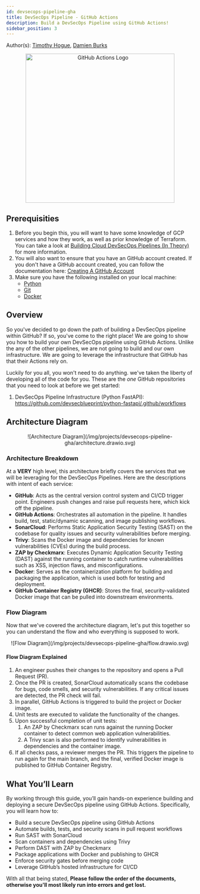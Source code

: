 ```yaml
---
id: devsecops-pipeline-gha
title: DevSecOps Pipeline - GitHub Actions
description: Build a DevSecOps Pipeline using GitHub Actions!
sidebar_position: 3
---
```


Author(s): [Timothy Hogue], [Damien Burks]

<!-- markdownlint-disable MD033 -->
<p align="center">
   <img src="/img/projects/devsecops-pipeline-gha/gha_logo.svg" alt="GitHub Actions Logo" width="400" />
</p>

## Prerequisities

1. Before you begin this, you will want to have some knowledge of GCP services and how they work, as well as prior knowledge of Terraform. You can take a look at [Building Cloud DevSecOps Pipelines (In Theory)](../../blueprint/implementing-cloud-devsecops.md#other-infrastructure-as-code-iac-languages) for more information.
1. You will also want to ensure that you have an GitHub account created. If you don't have a GitHub account created, you can follow the documentation here: [Creating A GitHub Account](https://docs.github.com/en/get-started/start-your-journey/creating-an-account-on-github)
1. Make sure you have the following installed on your local machine:
   - [Python](https://www.python.org/downloads/)
   - [Git](https://git-scm.com/downloads)
   - [Docker](https://docs.docker.com/engine/install/)

## Overview

So you've decided to go down the path of building a DevSecOps pipeline within GitHub? If so, you've come to the right place! We are going to show you how to build your own DevSecOps pipeline using GitHub Actions. Unlike the any of the other pipelines, we are not going to build and our own infrastructure. We are going to leverage the infrastructure that GitHub has that their Actions rely on.

Luckily for you all, you won't need to do anything. we've taken the liberty of developing all of the code for you. These are the _one_ GitHub repositories that you need to look at before we get started:

1. DevSecOps Pipeline Infrastructure (Python FastAPI): https://github.com/devsecblueprint/python-fastapi/.github/workflows

## Architecture Diagram

<p align="center">
![Architecture Diagram](/img/projects/devsecops-pipeline-gha/architecture.drawio.svg)
</p>

### Architecture Breakdown

At a **VERY** high level, this architecture briefly covers the services that we will be leveraging for the DevSecOps Pipelines. Here are the descriptions with intent of each service:

- **GitHub**: Acts as the central version control system and CI/CD trigger point. Engineers push changes and raise pull requests here, which kick off the pipeline.
- **GitHub Actions**: Orchestrates all automation in the pipeline. It handles build, test, static/dynamic scanning, and image publishing workflows.
- **SonarCloud**: Performs Static Application Security Testing (SAST) on the codebase for quality issues and security vulnerabilities before merging.
- **Trivy**: Scans the Docker image and dependencies for known vulnerabilities (CVEs) during the build process.
- **ZAP by Checkmarx**: Executes Dynamic Application Security Testing (DAST) against the running container to catch runtime vulnerabilities such as XSS, injection flaws, and misconfigurations.
- **Docker**: Serves as the containerization platform for building and packaging the application, which is used both for testing and deployment.
- **GitHub Container Registry (GHCR)**: Stores the final, security-validated Docker image that can be pulled into downstream environments.

### Flow Diagram

Now that we've covered the architecture diagram, let's put this together so you can understand the flow and who everything is supposed to work.

<p align="center">
![Flow Diagram](/img/projects/devsecops-pipeline-gha/flow.drawio.svg)
</p>

#### Flow Diagram Explained

1. An engineer pushes their changes to the repository and opens a Pull Request (PR).
1. Once the PR is created, SonarCloud automatically scans the codebase for bugs, code smells, and security vulnerabilities. If any critical issues are detected, the PR check will fail.
1. In parallel, GitHub Actions is triggered to build the project or Docker image.
1. Unit tests are executed to validate the functionality of the changes.
1. Upon successful completion of unit tests:
   1. An ZAP by Checkmarx scan runs against the running Docker container to detect common web application vulnerabilities.
   1. A Trivy scan is also performed to identify vulnerabilities in dependencies and the container image.
1. If all checks pass, a reviewer merges the PR. This triggers the pipeline to run again for the main branch, and the final, verified Docker image is published to GitHub Container Registry.

## What You’ll Learn

By working through this guide, you’ll gain hands-on experience building and deploying a secure DevSecOps pipeline using GitHub Actions. Specifically, you will learn how to:

- Build a secure DevSecOps pipeline using GitHub Actions
- Automate builds, tests, and security scans in pull request workflows
- Run SAST with SonarCloud
- Scan containers and dependencies using Trivy
- Perform DAST with ZAP by Checkmarx
- Package applications with Docker and publishing to GHCR
- Enforce security gates before merging code
- Leverage GitHub’s hosted infrastructure for CI/CD

With all that being stated, **Please follow the order of the documents, otherwise you'll most likely run into errors and get lost.**

<!-- markdownlint-enable MD033 -->

[Damien Burks]: https://damienjburks.com
[Timothy Hogue]: https://www.linkedin.com/in/timothy-hogue-2b2722230/
